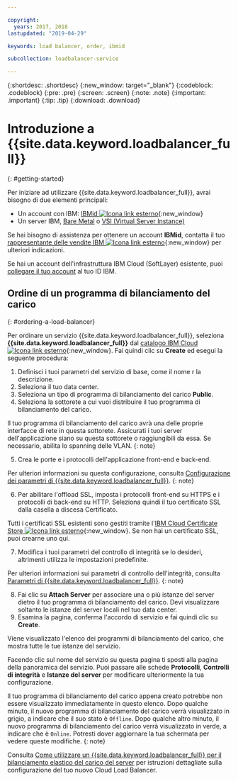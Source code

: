 ```yaml
---

copyright:
  years: 2017, 2018
lastupdated: "2019-04-29"

keywords: load balancer, order, ibmid

subcollection: loadbalancer-service

---
```


{:shortdesc: .shortdesc}
{:new_window: target="_blank"}
{:codeblock: .codeblock}
{:pre: .pre}
{:screen: .screen}
{:note: .note}
{:important: .important}
{:tip: .tip}
{:download: .download}


# Introduzione a {{site.data.keyword.loadbalancer_full}}
{: #getting-started}

Per iniziare ad utilizzare {{site.data.keyword.loadbalancer_full}}, avrai bisogno di due elementi principali:

* Un account con IBM: [IBMid ![Icona link esterno](../../icons/launch-glyph.svg "Icona link esterno")](https://www.ibm.com/account/us-en/signup/register.html){:new_window}
* Un server IBM, [Bare Metal](/docs/bare-metal?topic=bare-metal-about) o [VSI (Virtual Server Instance)](/docs/vsi-is?topic=virtual-servers-is-gettingstartedvsigen#gettingstartedvsigen)

Se hai bisogno di assistenza per ottenere un account **IBMid**, contatta il tuo [rappresentante delle vendite IBM ![Icona link esterno](../../icons/launch-glyph.svg "Icona link esterno")](https://www.ibm.com/cloud-computing/bluemix/contact-us){:new_window} per ulteriori indicazioni.

Se hai un account dell'infrastruttura IBM Cloud (SoftLayer) esistente, puoi [collegare il tuo account](/docs/account?topic=account-unifyingaccounts) al tuo ID IBM.

## Ordine di un programma di bilanciamento del carico
{: #ordering-a-load-balancer}

Per ordinare un servizio {{site.data.keyword.loadbalancer_full}}, seleziona **{{site.data.keyword.loadbalancer_full}}** dal [catalogo IBM Cloud ![Icona link esterno](../../icons/launch-glyph.svg "Icona link esterno")]( https://cloud.ibm.com/catalog/infrastructure/load-balancer-group){:new_window}. Fai quindi clic su **Create** ed esegui la seguente procedura:

1. Definisci i tuoi parametri del servizio di base, come il nome r la descrizione.
2. Seleziona il tuo data center.
3. Seleziona un tipo di programma di bilanciamento del carico **Public**.
4. Seleziona la sottorete a cui vuoi distribuire il tuo programma di bilanciamento del carico.

  Il tuo programma di bilanciamento del carico avrà una delle proprie interfacce di rete in questa sottorete. Assicurati i tuoi server dell'applicazione siano su questa sottorete o raggiungibili da essa. Se necessario, abilita lo spanning delle VLAN.
  {: note}

5. Crea le porte e i protocolli dell'applicazione front-end e back-end.

  Per ulteriori informazioni su questa configurazione, consulta [Configurazione dei parametri di {{site.data.keyword.loadbalancer_full}}](/docs/infrastructure/loadbalancer-service?topic=loadbalancer-service-configuring-ibm-cloud-load-balancer-parameters#configuring-ibm-cloud-load-balancer-parameters).
  {: note}

6. Per abilitare l'offload SSL, imposta i protocolli front-end su HTTPS e i protocolli di back-end su HTTP. Seleziona quindi il tuo certificato SSL dalla casella a discesa Certificato.

  Tutti i certificati SSL esistenti sono gestiti tramite l'[IBM Cloud Certificate Store  ![Icona link esterno](../../icons/launch-glyph.svg "Icona link esterno")](https://cloud.ibm.com/classic/security/sslcerts){:new_window}. Se non hai un certificato SSL, puoi crearne uno qui.

7. Modifica i tuoi parametri del controllo di integrità se lo desideri, altrimenti utilizza le impostazioni predefinite.

  Per ulteriori informazioni sui parametri di controllo dell'integrità, consulta [Parametri di {{site.data.keyword.loadbalancer_full}}](/docs/infrastructure/loadbalancer-service?topic=loadbalancer-service-configuring-ibm-cloud-load-balancer-parameters#configure-health-checks).
  {: note}

8. Fai clic su **Attach Server** per associare una o più istanze del server dietro il tuo programma di bilanciamento del carico. Devi visualizzare soltanto le istanze del server locali nel tuo data center.
9. Esamina la pagina, conferma l'accordo di servizio e fai quindi clic su **Create**.

Viene visualizzato l'elenco dei programmi di bilanciamento del carico, che mostra tutte le tue istanze del servizio.

Facendo clic sul nome del servizio su questa pagina ti sposti alla pagina della panoramica del servizio. Puoi passare alle schede **Protocolli**, **Controlli di integrità** e **Istanze del server** per modificare ulteriormente la tua configurazione.

Il tuo programma di bilanciamento del carico appena creato potrebbe non essere visualizzato immediatamente in questo elenco. Dopo qualche minuto, il nuovo programma di bilanciamento del carico verrà visualizzato in grigio, a indicare che il suo stato è `Offline`. Dopo qualche altro minuto, il nuovo programma di bilanciamento del carico verrà visualizzato in verde, a indicare che è `Online`. Potresti dover aggiornare la tua schermata per vedere queste modifiche.
{: note}

Consulta [Come utilizzare un {{site.data.keyword.loadbalancer_full}} per il bilanciamento elastico del carico del server](/docs/infrastructure/loadbalancer-service?topic=loadbalancer-service-creating-and-using-an-ibm-cloud-load-balancer-for-elastic-server-load-balancing) per istruzioni dettagliate sulla configurazione del tuo nuovo Cloud Load Balancer.
